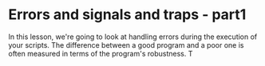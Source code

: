 # Errors and signals and traps - part1
In this lesson, we're going to look at handling errors during the execution of your scripts.
The difference between a good program and a poor one is often measured in terms of the program's robustness. T
<!--stackedit_data:
eyJoaXN0b3J5IjpbLTEyNzcwNjc4ODQsLTIwODg3NDY2MTJdfQ
==
-->